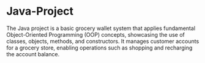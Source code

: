 # Java-Project
The Java project is a basic grocery wallet system that applies fundamental Object-Oriented Programming (OOP) concepts, showcasing the use of classes, objects, methods, and constructors. It manages customer accounts for a grocery store, enabling operations such as shopping and recharging the account balance.  
